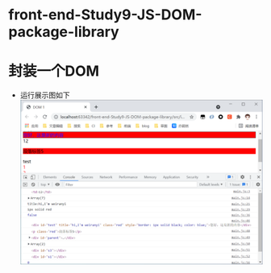 # front-end-Study9-JS-DOM-package-library

# 封装一个DOM
- 运行展示图如下
![展示](https://github.com/weiranyi/front-end-Study9-JS-DOM-package-library/blob/main/show/show.png?raw=true)
